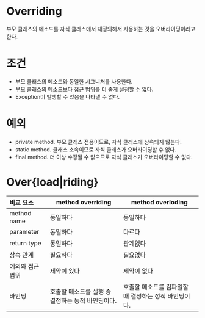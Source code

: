 # Overriding
부모 클래스의 메소드를 자식 클래스에서 재정의해서 사용하는 것을 오버라이딩이라고 한다.

# 조건
- 부모 클래스의 메소드와 동일한 시그니처를 사용한다.
- 부모 클래스의 메소드보다 접근 범위를 더 좁게 설정할 수 없다.
- Exception이 발생할 수 있음을 나타낼 수 없다.

# 예외
- private method. 부모 클래스 전용이므로, 자식 클래스에 상속되지 않는다.
- static method. 클래스 소속이므로 자식 클래스가 오버라이딩할 수 없다.
- final method. 더 이상 수정될 수 없으므로 자식 클래스가 오버라이딩할 수 없다.

# Over{load|riding}
|비교 요소|method overriding|method overloding|
|:--|---|---|
|method name|동일하다|동일하다|
|parameter|동일하다|다르다|
|return type|동일하다|관계없다|
|상속 관계|필요하다|필요없다|
|예외와 접근 범위|제약이 있다|제약이 없다|
|바인딩|호출할 메소드를 실행 중 결정하는 동적 바인딩이다.|호출할 메소드를 컴파일할 때 결정하는 정적 바인딩이다.|